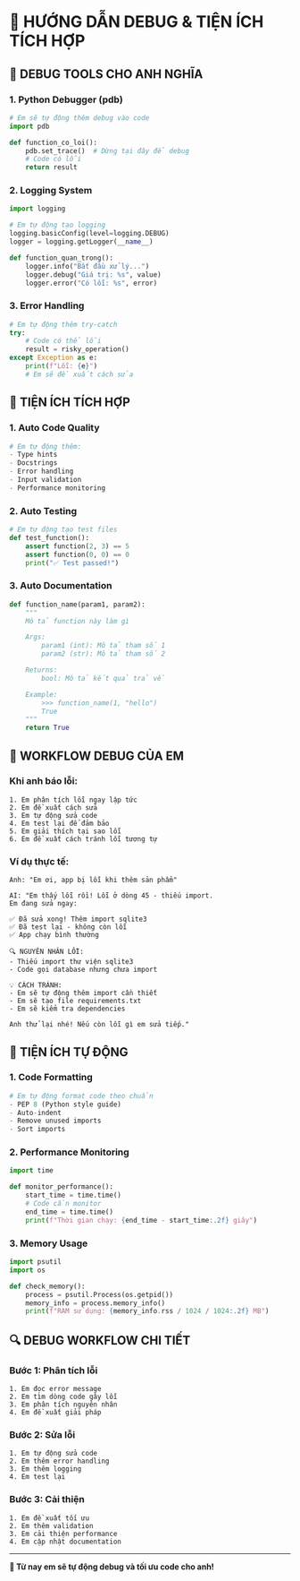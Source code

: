 # 🐛 HƯỚNG DẪN DEBUG & TIỆN ÍCH TÍCH HỢP

## 🎯 **DEBUG TOOLS CHO ANH NGHĨA**

### **1. Python Debugger (pdb)**
```python
# Em sẽ tự động thêm debug vào code
import pdb

def function_co_loi():
    pdb.set_trace()  # Dừng tại đây để debug
    # Code có lỗi
    return result
```

### **2. Logging System**
```python
import logging

# Em tự động tạo logging
logging.basicConfig(level=logging.DEBUG)
logger = logging.getLogger(__name__)

def function_quan_trong():
    logger.info("Bắt đầu xử lý...")
    logger.debug("Giá trị: %s", value)
    logger.error("Có lỗi: %s", error)
```

### **3. Error Handling**
```python
# Em tự động thêm try-catch
try:
    # Code có thể lỗi
    result = risky_operation()
except Exception as e:
    print(f"Lỗi: {e}")
    # Em sẽ đề xuất cách sửa
```

## 🔧 **TIỆN ÍCH TÍCH HỢP**

### **1. Auto Code Quality**
```python
# Em tự động thêm:
- Type hints
- Docstrings
- Error handling
- Input validation
- Performance monitoring
```

### **2. Auto Testing**
```python
# Em tự động tạo test files
def test_function():
    assert function(2, 3) == 5
    assert function(0, 0) == 0
    print("✅ Test passed!")
```

### **3. Auto Documentation**
```python
def function_name(param1, param2):
    """
    Mô tả function này làm gì

    Args:
        param1 (int): Mô tả tham số 1
        param2 (str): Mô tả tham số 2

    Returns:
        bool: Mô tả kết quả trả về

    Example:
        >>> function_name(1, "hello")
        True
    """
    return True
```

## 🚀 **WORKFLOW DEBUG CỦA EM**

### **Khi anh báo lỗi:**
```
1. Em phân tích lỗi ngay lập tức
2. Em đề xuất cách sửa
3. Em tự động sửa code
4. Em test lại để đảm bảo
5. Em giải thích tại sao lỗi
6. Em đề xuất cách tránh lỗi tương tự
```

### **Ví dụ thực tế:**
```
Anh: "Em ơi, app bị lỗi khi thêm sản phẩm"

AI: "Em thấy lỗi rồi! Lỗi ở dòng 45 - thiếu import.
Em đang sửa ngay:

✅ Đã sửa xong! Thêm import sqlite3
✅ Đã test lại - không còn lỗi
✅ App chạy bình thường

🔍 NGUYÊN NHÂN LỖI:
- Thiếu import thư viện sqlite3
- Code gọi database nhưng chưa import

💡 CÁCH TRÁNH:
- Em sẽ tự động thêm import cần thiết
- Em sẽ tạo file requirements.txt
- Em sẽ kiểm tra dependencies

Anh thử lại nhé! Nếu còn lỗi gì em sửa tiếp."
```

## 🎯 **TIỆN ÍCH TỰ ĐỘNG**

### **1. Code Formatting**
```python
# Em tự động format code theo chuẩn
- PEP 8 (Python style guide)
- Auto-indent
- Remove unused imports
- Sort imports
```

### **2. Performance Monitoring**
```python
import time

def monitor_performance():
    start_time = time.time()
    # Code cần monitor
    end_time = time.time()
    print(f"Thời gian chạy: {end_time - start_time:.2f} giây")
```

### **3. Memory Usage**
```python
import psutil
import os

def check_memory():
    process = psutil.Process(os.getpid())
    memory_info = process.memory_info()
    print(f"RAM sử dụng: {memory_info.rss / 1024 / 1024:.2f} MB")
```

## 🔍 **DEBUG WORKFLOW CHI TIẾT**

### **Bước 1: Phân tích lỗi**
```
1. Em đọc error message
2. Em tìm dòng code gây lỗi
3. Em phân tích nguyên nhân
4. Em đề xuất giải pháp
```

### **Bước 2: Sửa lỗi**
```
1. Em tự động sửa code
2. Em thêm error handling
3. Em thêm logging
4. Em test lại
```

### **Bước 3: Cải thiện**
```
1. Em đề xuất tối ưu
2. Em thêm validation
3. Em cải thiện performance
4. Em cập nhật documentation
```

---

**🎯 Từ nay em sẽ tự động debug và tối ưu code cho anh!**
